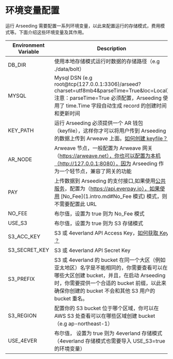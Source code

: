 # 环境变量配置


运行 Arseeding 需要配置一系列环境变量，以此来配置运行的存储模式，费用模式等。下面介绍这些环境变量及其作用。

| Environment Variable | Description                                                                                                                                                       |
|----------------------|-------------------------------------------------------------------------------------------------------------------------------------------------------------------|
| DB_DIR               | 使用本地存储模式运行时数据的存储路径（e.g ./data/bolt）                                                                                                                               |
| MYSQL                | Mysql DSN (e.g root@tcp(127.0.0.1:3306)/arseed?charset=utf8mb4&parseTime=True&loc=Local)  注意：parseTime=True 必须配置，Arseeding 使用了 time.Time 字段自动生成 record 的创建时间和更新时间 |
| KEY_PATH             | 运行 Arseeding 必须提供一个 AR 钱包（keyfile），这样你才可以将用户传到 Arseeding 的数据上传到 Arweave 上面。[如何创建 keyfile？](../other/2.getAR.md)                                                   |
| AR_NODE              | Arweave 节点，一般配置为 Arweave 网关（https://arweave.net），你也可以配置为本机（http://127.0.0.1:8080），因为 Arseeding 作为一个轻节点，兼容了网关的功能                                                   |
| PAY                  | 上传数据到 Arseeding 的支付接口,如果使用[公共服务](https://arseed.web3infra.dev)，配置为（https://api.everpay.io），如果使用 [No_Fee](1.intro.md#No_Fee 模式) 模式，则不需要配置此 URL                     |
| NO_FEE               | 布尔值，设置为 true 则为 No_Fee 模式                                                                                                                                         |
| USE_S3               | 布尔值，设置为 true 则为 S3 存储模式                                                                                                                                           |
| S3_ACC_KEY           | S3 或 4everland API Access Key，[如何获取 Key ？](../other/1.S3API%20Key.md)                                                                                             |
| S3_SECRET_KEY        | S3 或 4everland API Secret Key                                                                                                                                     |
| S3_PREFIX            | S3 或 4everland 的 bucket 在同一个大区（例如 亚太地区）名字是不能相同的，你需要查看可以在哪些大区创建 bucket，并且，在启动 Arseeding 时，你需要提供一个合适的 bucket 前缀，以此来确保你创建的 bucket 不会和其他 S3 用户的 bucket 重名。            |
| S3_REGION            | 配置你的 S3 bucket 位于哪个区域，你可以在 AWS S3 处查看可以在哪些区域创建 bucket （e.g ap-northeast-1）                                                                                        |
| USE_4EVER            | 布尔值， 设置为 true 则为 4everland 存储模式（4everland 存储模式也需要导入 USE_S3=true 的环境变量）                                                                                            |                                                                                                                                                                          |

